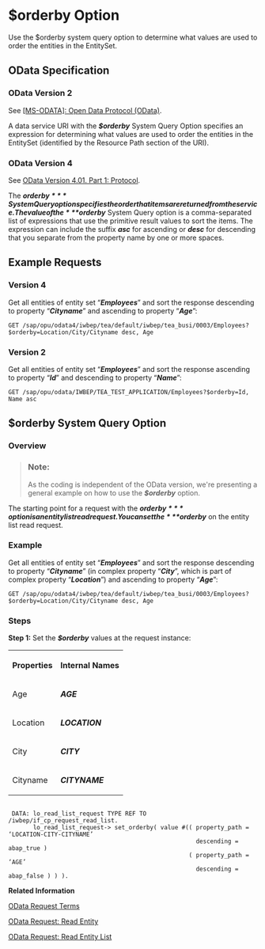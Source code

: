 <!-- loiodd5259cde2a24f1d808a71e8fd46be82 -->

# $orderby Option

Use the $orderby system query option to determine what values are used to order the entities in the EntitySet.



<a name="loiodd5259cde2a24f1d808a71e8fd46be82__section_iwz_mz2_ttb"/>

## OData Specification



### OData Version 2

See [\[MS-ODATA\]: Open Data Protocol \(OData\)](https://docs.microsoft.com/en-us/openspecs/windows_protocols/ms-odata).

A data service URI with the ***$orderby*** System Query Option specifies an expression for determining what values are used to order the entities in the EntitySet \(identified by the Resource Path section of the URI\).



### OData Version 4

See [OData Version 4.01. Part 1: Protocol](https://docs.oasis-open.org/odata/odata/v4.01/odata-v4.01-part1-protocol.html).

The ***$orderby*** System Query option specifies the order that items are returned from the service. The value of the ***$orderby*** System Query option is a comma-separated list of expressions that use the primitive result values to sort the items. The expression can include the suffix ***asc*** for ascending or ***desc*** for descending that you separate from the property name by one or more spaces.



<a name="loiodd5259cde2a24f1d808a71e8fd46be82__section_nn3_d1f_ttb"/>

## Example Requests



### Version 4

Get all entities of entity set “***Employees***” and sort the response descending to property “***Cityname***” and ascending to property “***Age***”:

```
GET /sap/opu/odata4/iwbep/tea/default/iwbep/tea_busi/0003/Employees?$orderby=Location/City/Cityname desc, Age
```



### Version 2

Get all entities of entity set “***Employees***” and sort the response ascending to property “***Id***” and descending to property “***Name***”:

```
GET /sap/opu/odata/IWBEP/TEA_TEST_APPLICATION/Employees?$orderby=Id, Name asc
```



<a name="loiodd5259cde2a24f1d808a71e8fd46be82__section_avf_m1f_ttb"/>

## $orderby System Query Option



### Overview

> ### Note:  
> As the coding is independent of the OData version, we're presenting a general example on how to use the ***$orderby*** option.

The starting point for a request with the ***$orderby*** option is an entity list read request. You can set the ***$orderby*** on the entity list read request.



### Example

Get all entities of entity set “***Employees***” and sort the response descending to property “***Cityname***” \(in complex property “***City***”, which is part of complex property “***Location***”\) and ascending to property “***Age***”:

```
GET /sap/opu/odata4/iwbep/tea/default/iwbep/tea_busi/0003/Employees?$orderby=Location/City/Cityname desc, Age
```



### Steps

**Step 1:** Set the ***$orderby*** values at the request instance:


<table>
<tr>
<th valign="top">

Properties



</th>
<th valign="top">

Internal Names



</th>
</tr>
<tr>
<td valign="top">

Age



</td>
<td valign="top">

***AGE***



</td>
</tr>
<tr>
<td valign="top">

Location



</td>
<td valign="top">

***LOCATION***



</td>
</tr>
<tr>
<td valign="top">

City



</td>
<td valign="top">

***CITY***



</td>
</tr>
<tr>
<td valign="top">

Cityname



</td>
<td valign="top">

***CITYNAME***



</td>
</tr>
</table>

```

 DATA: lo_read_list_request TYPE REF TO /iwbep/if_cp_request_read_list.
       lo_read_list_request-> set_orderby( value #(( property_path = ‘LOCATION-CITY-CITYNAME’ 
													 descending = abap_true )
                                                   ( property_path = ‘AGE’                    
													 descending = abap_false ) ) ).

```

**Related Information**  


[OData Request Terms](odata-request-terms-a3b0e95.md "An overview of some OData Request terminology.")

[OData Request: Read Entity](odata-request-read-entity-9d7dde4.md "To create an OData request to read an entity in the Client Proxy instance.")

[OData Request: Read Entity List](odata-request-read-entity-list-b810028.md "Create an OData request to read an entity list (entity collection) in the Client Proxy instance.")

